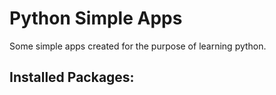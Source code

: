 # Python Simple Apps

Some simple apps created for the purpose of learning python.

## Installed Packages: